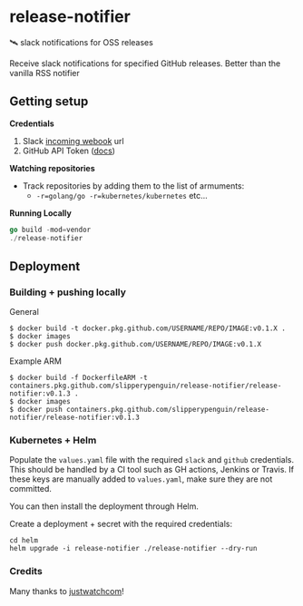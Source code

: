 # release-notifier
🛰 slack notifications for OSS releases

Receive slack notifications for specified GitHub releases. Better than the vanilla RSS notifier


## Getting setup
**Credentials**
1. Slack [incoming webook](https://api.slack.com/incoming-webhooks) url
2. GitHub API Token ([docs](https://help.github.com/en/github/authenticating-to-github/creating-a-personal-access-token-for-the-command-line))

**Watching repositories**
- Track repositories by adding them to the list of armuments:
  - `-r=golang/go -r=kubernetes/kubernetes` etc...


**Running Locally**
```go
go build -mod=vendor
./release-notifier
```

## Deployment
### **Building + pushing locally**
General
```
$ docker build -t docker.pkg.github.com/USERNAME/REPO/IMAGE:v0.1.X .
$ docker images
$ docker push docker.pkg.github.com/USERNAME/REPO/IMAGE:v0.1.X
```

Example ARM
```
$ docker build -f DockerfileARM -t containers.pkg.github.com/slipperypenguin/release-notifier/release-notifier:v0.1.3 .
$ docker images
$ docker push containers.pkg.github.com/slipperypenguin/release-notifier/release-notifier:v0.1.3
```


### **Kubernetes + Helm**
Populate the `values.yaml` file with the required `slack` and `github` credentials. This should be handled by a CI tool such as GH actions, Jenkins or Travis. If these keys are manually added to `values.yaml`, make sure they are not committed.

You can then install the deployment through Helm.

Create a deployment + secret with the required credentials:
```shell script
cd helm
helm upgrade -i release-notifier ./release-notifier --dry-run
```


### Credits
Many thanks to [justwatchcom](https://github.com/justwatchcom)!
